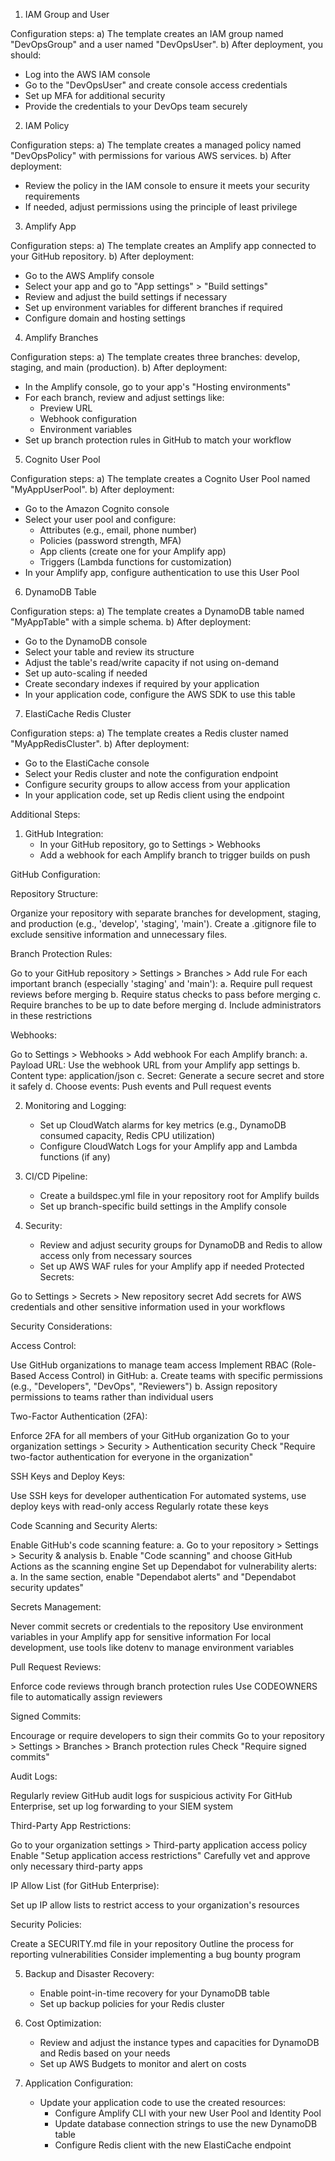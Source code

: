 

1. IAM Group and User

Configuration steps:
a) The template creates an IAM group named "DevOpsGroup" and a user named "DevOpsUser".
b) After deployment, you should:
   - Log into the AWS IAM console
   - Go to the "DevOpsUser" and create console access credentials
   - Set up MFA for additional security
   - Provide the credentials to your DevOps team securely

2. IAM Policy

Configuration steps:
a) The template creates a managed policy named "DevOpsPolicy" with permissions for various AWS services.
b) After deployment:
   - Review the policy in the IAM console to ensure it meets your security requirements
   - If needed, adjust permissions using the principle of least privilege

3. Amplify App

Configuration steps:
a) The template creates an Amplify app connected to your GitHub repository.
b) After deployment:
   - Go to the AWS Amplify console
   - Select your app and go to "App settings" > "Build settings"
   - Review and adjust the build settings if necessary
   - Set up environment variables for different branches if required
   - Configure domain and hosting settings

4. Amplify Branches

Configuration steps:
a) The template creates three branches: develop, staging, and main (production).
b) After deployment:
   - In the Amplify console, go to your app's "Hosting environments"
   - For each branch, review and adjust settings like:
     - Preview URL
     - Webhook configuration
     - Environment variables
   - Set up branch protection rules in GitHub to match your workflow

5. Cognito User Pool

Configuration steps:
a) The template creates a Cognito User Pool named "MyAppUserPool".
b) After deployment:
   - Go to the Amazon Cognito console
   - Select your user pool and configure:
     - Attributes (e.g., email, phone number)
     - Policies (password strength, MFA)
     - App clients (create one for your Amplify app)
     - Triggers (Lambda functions for customization)
   - In your Amplify app, configure authentication to use this User Pool

6. DynamoDB Table

Configuration steps:
a) The template creates a DynamoDB table named "MyAppTable" with a simple schema.
b) After deployment:
   - Go to the DynamoDB console
   - Select your table and review its structure
   - Adjust the table's read/write capacity if not using on-demand
   - Set up auto-scaling if needed
   - Create secondary indexes if required by your application
   - In your application code, configure the AWS SDK to use this table

7. ElastiCache Redis Cluster

Configuration steps:
a) The template creates a Redis cluster named "MyAppRedisCluster".
b) After deployment:
   - Go to the ElastiCache console
   - Select your Redis cluster and note the configuration endpoint
   - Configure security groups to allow access from your application
   - In your application code, set up Redis client using the endpoint

Additional Steps:

1. GitHub Integration:
   - In your GitHub repository, go to Settings > Webhooks
   - Add a webhook for each Amplify branch to trigger builds on push

GitHub Configuration:

Repository Structure:

Organize your repository with separate branches for development, staging, and production (e.g., 'develop', 'staging', 'main').
Create a .gitignore file to exclude sensitive information and unnecessary files.


Branch Protection Rules:

Go to your GitHub repository > Settings > Branches > Add rule
For each important branch (especially 'staging' and 'main'):
a. Require pull request reviews before merging
b. Require status checks to pass before merging
c. Require branches to be up to date before merging
d. Include administrators in these restrictions


Webhooks:

Go to Settings > Webhooks > Add webhook
For each Amplify branch:
a. Payload URL: Use the webhook URL from your Amplify app settings
b. Content type: application/json
c. Secret: Generate a secure secret and store it safely
d. Choose events: Push events and Pull request events

2. Monitoring and Logging:
   - Set up CloudWatch alarms for key metrics (e.g., DynamoDB consumed capacity, Redis CPU utilization)
   - Configure CloudWatch Logs for your Amplify app and Lambda functions (if any)

3. CI/CD Pipeline:
   - Create a buildspec.yml file in your repository root for Amplify builds
   - Set up branch-specific build settings in the Amplify console

4. Security:
   - Review and adjust security groups for DynamoDB and Redis to allow access only from necessary sources
   - Set up AWS WAF rules for your Amplify app if needed
Protected Secrets:

Go to Settings > Secrets > New repository secret
Add secrets for AWS credentials and other sensitive information used in your workflows



Security Considerations:

Access Control:

Use GitHub organizations to manage team access
Implement RBAC (Role-Based Access Control) in GitHub:
a. Create teams with specific permissions (e.g., "Developers", "DevOps", "Reviewers")
b. Assign repository permissions to teams rather than individual users


Two-Factor Authentication (2FA):

Enforce 2FA for all members of your GitHub organization
Go to your organization settings > Security > Authentication security
Check "Require two-factor authentication for everyone in the organization"


SSH Keys and Deploy Keys:

Use SSH keys for developer authentication
For automated systems, use deploy keys with read-only access
Regularly rotate these keys


Code Scanning and Security Alerts:

Enable GitHub's code scanning feature:
a. Go to your repository > Settings > Security & analysis
b. Enable "Code scanning" and choose GitHub Actions as the scanning engine
Set up Dependabot for vulnerability alerts:
a. In the same section, enable "Dependabot alerts" and "Dependabot security updates"


Secrets Management:

Never commit secrets or credentials to the repository
Use environment variables in your Amplify app for sensitive information
For local development, use tools like dotenv to manage environment variables


Pull Request Reviews:

Enforce code reviews through branch protection rules
Use CODEOWNERS file to automatically assign reviewers


Signed Commits:

Encourage or require developers to sign their commits
Go to your repository > Settings > Branches > Branch protection rules
Check "Require signed commits"


Audit Logs:

Regularly review GitHub audit logs for suspicious activity
For GitHub Enterprise, set up log forwarding to your SIEM system


Third-Party App Restrictions:

Go to your organization settings > Third-party application access policy
Enable "Setup application access restrictions"
Carefully vet and approve only necessary third-party apps


IP Allow List (for GitHub Enterprise):

Set up IP allow lists to restrict access to your organization's resources


Security Policies:

Create a SECURITY.md file in your repository
Outline the process for reporting vulnerabilities
Consider implementing a bug bounty program

5. Backup and Disaster Recovery:
   - Enable point-in-time recovery for your DynamoDB table
   - Set up backup policies for your Redis cluster

6. Cost Optimization:
   - Review and adjust the instance types and capacities for DynamoDB and Redis based on your needs
   - Set up AWS Budgets to monitor and alert on costs

7. Application Configuration:
   - Update your application code to use the created resources:
     - Configure Amplify CLI with your new User Pool and Identity Pool
     - Update database connection strings to use the new DynamoDB table
     - Configure Redis client with the new ElastiCache endpoint

